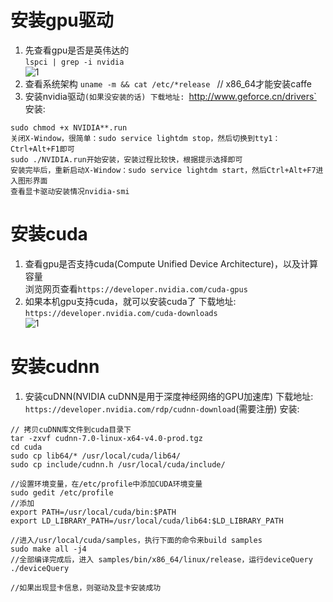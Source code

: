 # 安装gpu驱动
1. 先查看gpu是否是英伟达的  
`lspci | grep -i nvidia`  
![1](http://i1.buimg.com/589172/92e9a3592b166265.png)  
2. 查看系统架构
`uname -m && cat /etc/*release ` // x86_64才能安装caffe
3. 安装nvidia驱动`(如果没安装的话)
下载地址: `http://www.geforce.cn/drivers`  
安装:  
```
sudo chmod +x NVIDIA**.run
关闭X-Window，很简单：sudo service lightdm stop，然后切换到tty1：Ctrl+Alt+F1即可
sudo ./NVIDIA.run开始安装，安装过程比较快，根据提示选择即可
安装完毕后，重新启动X-Window：sudo service lightdm start，然后Ctrl+Alt+F7进入图形界面
查看显卡驱动安装情况nvidia-smi
```

# 安装cuda
1. 查看gpu是否支持cuda(Compute Unified Device Architecture)，以及计算容量  
浏览网页查看`https://developer.nvidia.com/cuda-gpus`  
2. 如果本机gpu支持cuda，就可以安装cuda了
下载地址: `https://developer.nvidia.com/cuda-downloads`  
![1](http://i1.buimg.com/589172/29439ec3d4e5ad28.png)  

# 安装cudnn
1. 安装cuDNN(NVIDIA cuDNN是用于深度神经网络的GPU加速库)
下载地址: `https://developer.nvidia.com/rdp/cudnn-download`(需要注册)
安装:  

```
// 拷贝cuDNN库文件到cuda目录下
tar -zxvf cudnn-7.0-linux-x64-v4.0-prod.tgz
cd cuda
sudo cp lib64/* /usr/local/cuda/lib64/
sudo cp include/cudnn.h /usr/local/cuda/include/

//设置环境变量，在/etc/profile中添加CUDA环境变量
sudo gedit /etc/profile
//添加
export PATH=/usr/local/cuda/bin:$PATH
export LD_LIBRARY_PATH=/usr/local/cuda/lib64:$LD_LIBRARY_PATH

//进入/usr/local/cuda/samples，执行下面的命令来build samples
sudo make all -j4
//全部编译完成后，进入 samples/bin/x86_64/linux/release，运行deviceQuery
./deviceQuery

//如果出现显卡信息，则驱动及显卡安装成功
```
